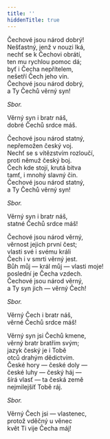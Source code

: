 ```yaml
---
title: ''
hiddenTitle: true
---
```


Čechové jsou národ dobrý!  
Nešťastný, jenž v nouzi lká,  
nechť se k Čechovi obrátí,  
ten mu rychlou pomoc dá;  
byť i Čecha nepřítelem,  
nešetří Čech jeho vin.  
Čechové jsou národ dobrý,  
a Ty Čechů věrný syn!

_Sbor._

Věrný syn i bratr náš,  
dobré Čechů srdce máš.

Čechové jsou národ statný,  
nepřemožen český voj.  
Nechť se s vítězstvím rozloučí,  
proti němuž český boj.  
Čech kde stojí, krutá bitva  
tamť, i mnohý slavný čin.  
Čechové jsou národ statný,  
a Ty Čechů věrný syn!

_Sbor._

Věrný syn i bratr náš,  
statné Čechů srdce máš!

Čechové jsou národ věrný,  
věrnost jejich první čest;  
vlasti své i svému králi  
Čech i v smrti věrný jest.  
Bůh můj ― král můj ― vlasti moje!  
poslední je Čecha vzdech.  
Čechové jsou národ věrný,  
a Ty syn jich ― věrný Čech!

_Sbor._

Věrný Čech i bratr náš,  
věrné Čechů srdce máš!

Věrný syn jsi Čechů kmene,  
věrný bratr bratřím svým;  
jazyk český je i Tobě  
otců drahým dědictvím.  
České hory ― české doly ―  
české luhy ― český háj ―  
šírá vlasť ― ta česká země  
nejmilejšíť Tobě ráj.

_Sbor._

Věrný Čech jsi ― vlastenec,  
protož vděčný u věnec  
květ Ti vije Čecha máj!
